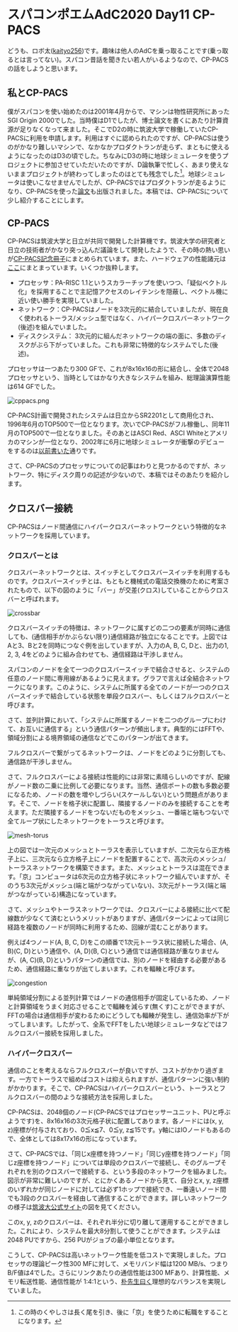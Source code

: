 # スパコンポエムAdC2020 Day11 CP-PACS

どうも、ロボ太([kaityo256](https://qiita.com/kaityo256))です。趣味は他人のAdCを乗っ取ることです(乗っ取るとは言ってない)。スパコン昔話を聞きたい若人がいるようなので、CP-PACSの話をしようと思います。

## 私とCP-PACS

僕がスパコンを使い始めたのは2001年4月からで、マシンは物性研究所にあったSGI Origin 2000でした。当時僕はD1でしたが、博士論文を書くにあたり計算資源が足りなくなって来ました。そこでD2の時に筑波大学で稼働していたCP-PACSに利用を申請します。利用はすぐに認められたのですが、CP-PACSは使うのがかなり難しいマシンで、なかなかプロダクトランが走らず、まともに使えるようになったのはD3の頃でした。ちなみにD3の時に地球シミュレータを使うプロジェクトに参加させていただいたのですが、D論執筆で忙しく、あまり使えないままプロジェクトが終わってしまったのはとても残念でした[^es]。地球シミュレータは使いこなせませんでしたが、CP-PACSではプロダクトランが走るようになり、CP-PACSを使った[論文](https://doi.org/10.1103/PhysRevE.69.045103)も出版されました。本稿では、CP-PACSについて少し紹介することにします。

[^es]: この時のくやしさは長く尾を引き、後に「京」を使うために転職をすることになります。

## CP-PACS

CP-PACSは筑波大学と日立が共同で開発した計算機です。筑波大学の研究者と日立の技術者がかなり突っ込んだ議論をして開発したようで、その時の熱い思いが[CP-PACS記念冊子](https://www2.ccs.tsukuba.ac.jp/cppacs/kinenshi/)にまとめられています。また、ハードウェアの性能諸元は[ここ](https://www2.ccs.tsukuba.ac.jp/cppacs/cppacs-j.html)にまとまっています。いくつか抜粋します。

* プロセッサ：PA-RISC 1.1というスカラーチップを使いつつ、「疑似ベクトル化」を採用することで主記憶アクセスのレイテンシを隠蔽し、ベクトル機に近い使い勝手を実現していました。
* ネットワーク：CP-PACSはノードを3次元的に結合していましたが、現在良く使われるトーラス/メッシュ型ではなく、ハイパークロスバーネットワーク(後述)を組んでいました。
* ディスクシステム： 3次元的に組んだネットワークの端の面に、多数のディスクがぶら下がっていました。これも非常に特徴的なシステムでした(後述)。

プロセッサは一つあたり300 GFで、これが8x16x16の形に結合し、全体で2048プロセッサという、当時としてはかなり大きなシステムを組み、総理論演算性能は614 GFでした。

![cppacs.png](cp-pacs.png)

CP-PACS計画で開発されたシステムは日立からSR2201として商用化され、1996年6月のTOP500で一位となります。次いでCP-PACSがフル稼働し、同年11月のTOP500で一位となりました。そのあとはASCI Red、ASCI Whiteとアメリカのマシンが一位となり、2002年に6月に地球シミュレータが衝撃のデビューをするのは[以前書いた](https://qiita.com/kaityo256/items/a98cc311a504751b08a9)通りです。

さて、CP-PACSのプロセッサについての記事はわりと見つかるのですが、ネットワーク、特にディスク周りの記述が少ないので、本稿ではそのあたりを紹介します。

## クロスバー接続

CP-PACSはノード間通信にハイパークロスバーネットワークという特徴的なネットワークを採用しています。

### クロスバーとは

クロスバーネットワークとは、スイッチとしてクロスバースイッチを利用するものです。クロスバースイッチとは、もともと機械式の電話交換機のために考案されたもので、以下の図のように「バー」が交差(クロス)していることからクロスバーと呼ばれます。

![crossbar](crossbar.png)

クロスバースイッチの特徴は、ネットワークに属すどの二つの要素が同時に通信しても、(通信相手がかぶらない限り)通信経路が独立になることです。上図ではAと3、Bと2を同時につなぐ例を出していますが、入力のA, B, C, Dと、出力の1, 2, 3, 4をどのように組み合わせても、通信経路は干渉しません。

スパコンのノードを全て一つのクロスバースイッチで結合させると、システムの任意のノード間に専用線があるように見えます。グラフで言えば全結合ネットワークになります。このように、システムに所属する全てのノードが一つのクロスバースイッチで結合している状態を単段クロスバー、もしくはフルクロスバーと呼びます。

さて、並列計算において、「システムに所属するノードを二つのグループにわけて、お互いに通信する」という通信パターンが頻出します。典型的にはFFTや、領域分割による境界領域の通信などでこのパターンが出てきます。

フルクロスバーで繋がってるネットワークは、ノードをどのように分割しても、通信路が干渉しません。

さて、フルクロスバーによる接続は性能的には非常に素晴らしいのですが、配線がノード数の二乗に比例して必要になります。当然、通信ポートの数も多数必要になるため、ノードの数を増やしづらい(スケールしない)という問題点があります。そこで、ノードを格子状に配置し、隣接するノードのみを接続することを考えます。ただ隣接するノードをつないだものをメッシュ、一番端と端もつないで全てループ状にしたネットワークをトーラスと呼びます。

![mesh-torus](mesh-torus.png)

上の図では一次元のメッシュとトーラスを表示していますが、二次元なら正方格子上に、三次元なら立方格子上にノードを配置することで、高次元のメッシュ/トーラスネットワークを構築できます。また、メッシュとトーラスは混在できます。「京」コンピュータは6次元の立方格子状にネットワーク組んでいますが、そのうち3次元がメッシュ(端と端がつながっていない)、3次元がトーラス(端と端がつながっている)構造になっています。

さて、メッシュやトーラスネットワークでは、クロスバーによる接続に比べて配線数が少なくて済むというメリットがありますが、通信パターンによっては同じ経路を複数のノードが同時に利用するため、回線が混むことがあります。

例えば4つノード(A, B, C, D)をこの順番で1次元トーラス状に接続した場合、(A, B)(C, D)という通信や、(A, D)(B, C)という通信では通信経路が重なりませんが、(A, C)(B, D)というパターンの通信では、別のノードを経由する必要があるため、通信経路に重なりが出てしまいます。これを輻輳と呼びます。

![congestion](congestion.png) 

単純領域分割による並列計算ではノードの通信相手が固定しているため、ノードと計算領域をうまく対応させることで輻輳を減らす(無くす)ことができますが、FFTの場合は通信相手が変わるためにどうしても輻輳が発生し、通信効率が下がってしまいます。したがって、全系でFFTをしたい地球シミュレータなどではフルクロスバー接続を採用しました。

### ハイパークロスバー

通信のことを考えるならフルクロスバーが良いですが、コストがかかり過ぎます。一方でトーラスで組めばコストは抑えられますが、通信パターンに強い制約がかかります。そこで、CP-PACSはハイパークロスバーという、トーラスとフルクロスバーの間のような接続方法を採用しました。

CP-PACSは、2048個のノード(CP-PACSではプロセッサーユニット、PUと呼ぶようです)を、8x16x16の3次元格子状に配置してあります。各ノードには(x, y, z)座標が付与されており、0≦x≦7、0≦y, z≦15です。y軸にはIOノードもあるので、全体としては8x17x16の形になっています。

さて、CP-PACSでは、「同じx座標を持つノード」「同じy座標を持つノード」「同じz座標を持つノード」については単段のクロスバーで接続し、そのグループそれぞれを別のクロスバーで接続する、という多段のネットワークを組みました。図示が非常に難しいのですが、とにかくあるノードから見て、自分とx, y, z座標のいずれかが同じノードに対しては必ず1ホップで接続でき、一番遠いノード間でも3段のクロスバーを経由して通信することができます。詳しいネットワークの様子は[筑波大公式サイト](https://www2.ccs.tsukuba.ac.jp/cppacs/architecture-j.html#anchor817540)の図を見てください。

このx, y, zのクロスバーは、それぞれ半分に切り離して運用することができました。これにより、システムを最大8分割して使うことができます。システムは2048 PUですから、256 PUがジョブの最小単位となります。

こうして、CP-PACSは高いネットワーク性能を低コストで実現しました。プロセッサの理論ピーク性300 MFに対して、メモリバンド幅は1200 MB/s、つまりB/F値は4でした。さらにリンクあたりの通信性能は300 MFあり、計算性能、メモリ転送性能、通信性能が 1:4:1という、[朴先生曰く](https://www2.ccs.tsukuba.ac.jp/cppacs/file/kinenshi/kinenshi-9.pdf)理想的なバランスを実現していました。
